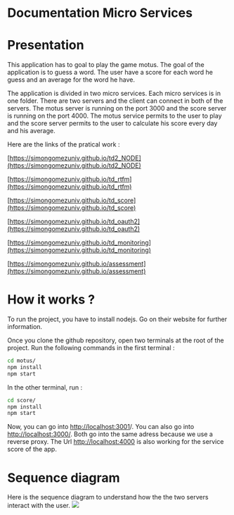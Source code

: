 # Documentation Micro Services

# Presentation

This application has to goal to play the game motus. The goal of the application is to guess a word. The user have a score for each word he guess and an average for the word he have. 

The application is divided in two micro services. Each micro services is in one folder. There are two servers and the client can connect in both of the servers. The motus server is running on the port 3000 and the score server is running on the port 4000. The motus service permits to the user to play and the score server permits to the user to calculate his score every day and his average. 

Here are the links of the pratical work : 

[https://simongomezuniv.github.io/td2_NODE](https://simongomezuniv.github.io/td2_NODE)

[https://simongomezuniv.github.io/td_rtfm](https://simongomezuniv.github.io/td_rtfm)

[https://simongomezuniv.github.io/td_score](https://simongomezuniv.github.io/td_score)

[https://simongomezuniv.github.io/td_oauth2](https://simongomezuniv.github.io/td_oauth2)

[https://simongomezuniv.github.io/td_monitoring](https://simongomezuniv.github.io/td_monitoring)

[https://simongomezuniv.github.io/assessment](https://simongomezuniv.github.io/assessment)

# How it works ?

To run the project, you have to install nodejs. Go on their website for further information. 

Once you clone the github repository, open two terminals at the root of the project. Run the following commands in the first terminal : 

```bash
cd motus/
npm install 
npm start
```

In the other terminal, run : 
```bash
cd score/
npm install 
npm start
```

Now, you can go into [http://localhost:3001](http://localhost:3001/)/. You can also go into [http://localhost:3000/](http://localhost:3000/). Both go into the same adress because we use a reverse proxy. The Url  [http://localhost:4000](http://localhost:4000/) is also working for the service score of the app.  

# Sequence diagram

Here is the sequence diagram to understand how the the two servers interact with the user.
[![](https://mermaid.ink/img/pako:eNqtlM1u2zAQhF9lwWsVF70KiHtIgjZAmxZQgV50Ycm1pYTiuvypawR59y5JKY4MOwnQ6CKJHM5-Wg51LxRpFLXw-DuiVXjZy7WTQ2uBrwvTow1ny-VXCtFDg-4POqjh09UPeA9FM5ti6biIVb3V-Hdx6-F8CZ_RGIItOaNfYc06_ZL7o32VbDXQCkKHoOUOVuQGGeDWkwUfXG_Xz9f8_q3hohsjdx-T1XlAH8oKQ7SBiw7VHfx8ZDrkOjCs-S6d6qAvRJkuWULv9wN73GKK9tQXfyElDTSBnFwj015b5XBITUgGXpFD7kV-MVnqRymX-LAopjcU-D05lh5UBx24foLK0-hQJ1pL4TTx6a3paMBFFwZTgefvyssY06EKYDCwvZ-Is7McNbwDCv8L-A1gt5xU0LS1sKPIUYojXLJdwPNBKundkAuvPRtkq-xu5YATdEeclXelI2w1Dftiw43LwS4hnxPBWSrS5EjMT1SOSZHOpo8FLC3YR2vaHMnyNF9GR6bIUCPB3OUIR3N1c_mS7zHCWd-yatyures5JKcdnzJy1yQE-cugqMSA3Lpe81_vPhVsBcsGbEXNjxpXMprQitY-sFTGQM3OKlEHF7EScaNlmH6Sol5J4_HhH_sLwbY)](https://mermaid.live/edit#pako:eNqtlM1u2zAQhF9lwWsVF70KiHtIgjZAmxZQgV50Ycm1pYTiuvypawR59y5JKY4MOwnQ6CKJHM5-Wg51LxRpFLXw-DuiVXjZy7WTQ2uBrwvTow1ny-VXCtFDg-4POqjh09UPeA9FM5ti6biIVb3V-Hdx6-F8CZ_RGIItOaNfYc06_ZL7o32VbDXQCkKHoOUOVuQGGeDWkwUfXG_Xz9f8_q3hohsjdx-T1XlAH8oKQ7SBiw7VHfx8ZDrkOjCs-S6d6qAvRJkuWULv9wN73GKK9tQXfyElDTSBnFwj015b5XBITUgGXpFD7kV-MVnqRymX-LAopjcU-D05lh5UBx24foLK0-hQJ1pL4TTx6a3paMBFFwZTgefvyssY06EKYDCwvZ-Is7McNbwDCv8L-A1gt5xU0LS1sKPIUYojXLJdwPNBKundkAuvPRtkq-xu5YATdEeclXelI2w1Dftiw43LwS4hnxPBWSrS5EjMT1SOSZHOpo8FLC3YR2vaHMnyNF9GR6bIUCPB3OUIR3N1c_mS7zHCWd-yatyures5JKcdnzJy1yQE-cugqMSA3Lpe81_vPhVsBcsGbEXNjxpXMprQitY-sFTGQM3OKlEHF7EScaNlmH6Sol5J4_HhH_sLwbY)
